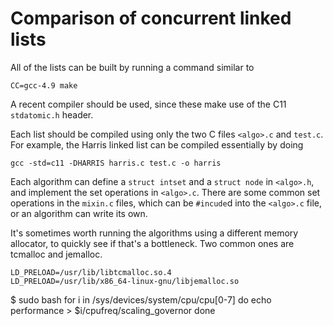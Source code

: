 # Comparison of concurrent linked lists

All of the lists can be built by running a command similar to

    CC=gcc-4.9 make

A recent compiler should be used, since these make use of the C11 `stdatomic.h`
header.

Each list should be compiled using only the two C files `<algo>.c` and
`test.c`. For example, the Harris linked list can be compiled essentially
by doing

    gcc -std=c11 -DHARRIS harris.c test.c -o harris

Each algorithm can define a `struct intset` and a `struct node` in `<algo>.h`,
and implement the set operations in `<algo>.c`. There are some common set
operations in the `mixin.c` files, which can be `#incude`d into the `<algo>.c`
file, or an algorithm can write its own.

It's sometimes worth running the algorithms using a different memory allocator,
to quickly see if that's a bottleneck. Two common ones are tcmalloc and jemalloc.

    LD_PRELOAD=/usr/lib/libtcmalloc.so.4
    LD_PRELOAD=/usr/lib/x86_64-linux-gnu/libjemalloc.so

$ sudo bash
for i in /sys/devices/system/cpu/cpu[0-7]
do
    echo performance > $i/cpufreq/scaling_governor
done
#
